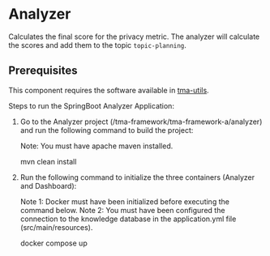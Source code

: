 # Analyzer

Calculates the final score for the privacy metric. 
The analyzer will calculate the scores and add them to the topic `topic-planning`.

## Prerequisites
This component requires the software available in [tma-utils](https://github.com/joseadp/tma-utils).

Steps to run the SpringBoot Analyzer Application:

1) Go to the Analyzer project (/tma-framework/tma-framework-a/analyzer) and run the following command to build the project:

	Note: You must have apache maven installed.

	mvn clean install

2) Run the following command to initialize the three containers (Analyzer and Dashboard):
	
	Note 1: Docker must have been initialized before executing the command below.
	Note 2: You must have been configured the connection to the knowledge database in the application.yml file (src/main/resources).
	
	docker compose up